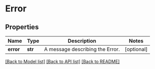 # Error

## Properties
Name | Type | Description | Notes
------------ | ------------- | ------------- | -------------
**error** | **str** | A message describing the Error. | [optional] 

[[Back to Model list]](../README.md#documentation-for-models) [[Back to API list]](../README.md#documentation-for-api-endpoints) [[Back to README]](../README.md)

